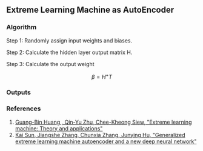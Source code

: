 ## Extreme Learning Machine as AutoEncoder

### Algorithm

Step 1: Randomly assign input weights and biases.

Step 2: Calculate the hidden layer output matrix H.

Step 3: Calculate the output weight 

$$\beta = H^{+} T$$

### Outputs



### References

1. [Guang-Bin Huang , Qin-Yu Zhu, Chee-Kheong Siew, "Extreme learning machine: Theory and applications"](https://doi.org/10.1016/j.neucom.2005.12.126)
2. [Kai Sun, Jiangshe Zhang, Chunxia Zhang, Junying Hu, "Generalized extreme learning machine autoencoder and a new deep neural network"](https://doi.org/10.1016/j.neucom.2016.12.027)


